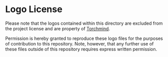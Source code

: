 Logo License
============

Please note that the logos contained within this directory are excluded from the
project license and are property of [Torchmind](https://www.torchmind.com).

Permission is hereby granted to reproduce these logo files for the purposes of
contribution to this repository. Note, however, that any further use of these
files outside of this repository requires express written permission.

